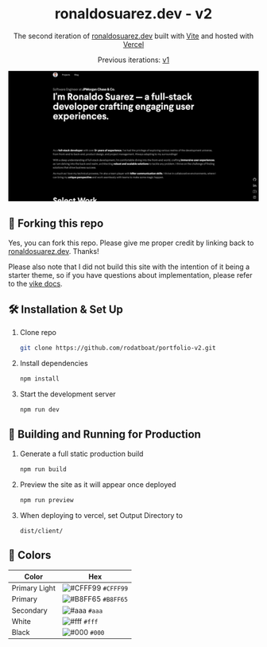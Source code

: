 <h1 align="center">
  ronaldosuarez.dev - v2
</h1>
<p align="center">
  The second iteration of <a href="https://ronaldosuarez.dev" target="_blank">ronaldosuarez.dev</a> built with <a href="https://vitejs.dev/" target="_blank">Vite</a> and hosted with <a href="https://vercel.com/" target="_blank">Vercel</a>
</p>
<p align="center">
  Previous iterations:
  <a href="https://github.com/rodatboat/portfolio-v1" target="_blank">v1</a>
</p>

![demo](https://raw.githubusercontent.com/rodatboat/portfolio-v2/master/demo.png)

## 🚨 Forking this repo

Yes, you can fork this repo. Please give me proper credit by linking back to [ronaldosuarez.dev](https://ronaldosuarez.dev). Thanks!

Please also note that I did not build this site with the intention of it being a starter theme, so if you have questions about implementation, please refer to the [vike docs](https://vike.dev).


## 🛠 Installation & Set Up

1. Clone repo

   ```sh
   git clone https://github.com/rodatboat/portfolio-v2.git
   ```

2. Install dependencies

   ```sh
   npm install
   ```

3. Start the development server

   ```sh
   npm run dev
   ```

## 🚀 Building and Running for Production

1. Generate a full static production build

   ```sh
   npm run build
   ```

2. Preview the site as it will appear once deployed

   ```sh
   npm run preview
   ```

3. When deploying to vercel, set Output Directory to

   ```
   dist/client/
   ```

## 🎨 Colors

| Color          | Hex                                                                |
| -------------- | ------------------------------------------------------------------ |
| Primary Light           | ![#CFFF99](https://via.placeholder.com/10/CFFF99?text=+) `#CFFF99` |
| Primary     | ![#B8FF65](https://via.placeholder.com/10/B8FF65?text=+) `#B8FF65` |
| Secondary  | ![#aaa](https://via.placeholder.com/10/aaa?text=+) `#aaa` |
| White  | ![#fff](https://via.placeholder.com/10/fff?text=+) `#fff` |
| Black  | ![#000](https://via.placeholder.com/10/000?text=+) `#000` |
